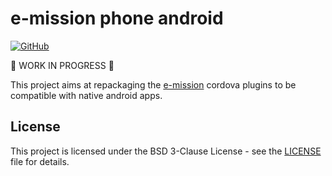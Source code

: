 # e-mission phone android

[![GitHub](https://img.shields.io/github/license/ericafenyo/e-mission-phone-android)](LICENSE)

:construction: WORK IN PROGRESS :construction:

This project aims at repackaging the [e-mission][emission] cordova plugins to be compatible with native android apps.

## License

This project is licensed under the BSD 3-Clause License - see the [LICENSE](LICENSE) file for details.

[version]: https://github.com/ericafenyo/tasti/releases
[emission]: https://github.com/e-mission
